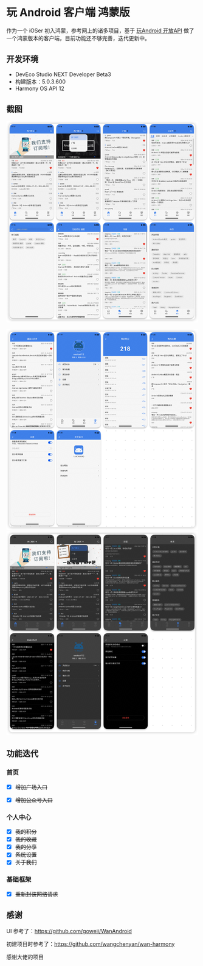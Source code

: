 # 玩 Android 客户端  鸿蒙版

作为一个 iOSer 初入鸿蒙，参考网上的诸多项目，基于 [玩Android 开放API](https://www.wanandroid.com/blog/show/2) 做了一个鸿蒙版本的客户端，目前功能还不够完善，迭代更新中。

## 开发环境

* DevEco Studio NEXT Developer Beta3
* 构建版本：5.0.3.600
* Harmony OS API 12

## 截图

![浅色模式](./Art/art_light_0.png)

![浅色模式](./Art/art_light_1.png)![深色模式](./Art/art_dark.png)

## 功能迭代

### 首页

* [x] ~~增加广场入口~~

* [x] ~~增加公众号入口~~

### 个人中心

* [x] ~~我的积分~~
* [x] ~~我的收藏~~
* [x] ~~我的分享~~
* [x] ~~系统设置~~
* [x] ~~关于我们~~

### 基础框架

* [x] ~~重新封装网络请求~~

## 感谢

UI 参考了：<https://github.com/goweii/WanAndroid>  

初建项目时参考了：<https://github.com/wangchenyan/wan-harmony>

感谢大佬的项目
